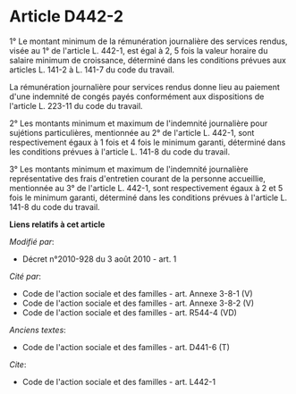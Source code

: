 # Article D442-2

1° Le montant minimum de la rémunération journalière des services rendus, visée au 1° de l'article L. 442-1, est égal à 2, 5
fois la valeur horaire du salaire minimum de croissance, déterminé dans les conditions prévues aux articles L. 141-2 à L.
141-7 du code du travail. 

La rémunération journalière pour services rendus donne lieu au paiement d'une indemnité de congés payés conformément aux
dispositions de l'article L. 223-11 du code du travail. 

2° Les montants minimum et maximum de l'indemnité journalière pour sujétions particulières, mentionnée au 2° de l'article L.
442-1, sont respectivement égaux à 1 fois et 4 fois le minimum garanti, déterminé dans les conditions prévues à l'article L.
141-8 du code du travail. 

3° Les montants minimum et maximum de l'indemnité journalière représentative des frais d'entretien courant de la personne
accueillie, mentionnée au 3° de l'article L. 442-1, sont respectivement égaux à 2 et 5 fois le minimum garanti, déterminé
dans les conditions prévues à l'article L. 141-8 du code du travail.

**Liens relatifs à cet article**

_Modifié par_:

  - Décret n°2010-928 du 3 août 2010 - art. 1

_Cité par_:

  - Code de l'action sociale et des familles - art. Annexe 3-8-1 (V)
  - Code de l'action sociale et des familles - art. Annexe 3-8-2 (V)
  - Code de l'action sociale et des familles - art. R544-4 (VD)

_Anciens textes_:

  - Code de l'action sociale et des familles - art. D441-6 (T)

_Cite_:

  - Code de l'action sociale et des familles - art. L442-1

